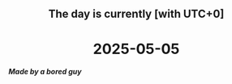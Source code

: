 <h2 align=center>The day is currently [with UTC+0]</h2>
<h1 align=center><!--TIME BEGIN-->2025-05-05<!--TIME END--></h1>
<h5>Made by a bored guy</h5>
